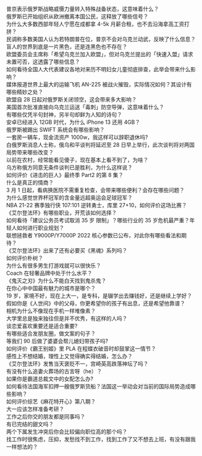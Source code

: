 普京表示俄罗斯战略威慑力量转入特殊战备状态，这意味着什么？  
俄罗斯已开始组织从欧洲撤离本国公民，这释放了哪些信号？  
为什么大多数西部年轻人宁愿在成都拿 4-5k 月薪合租，也不去沿海拿高工资打拼？  
民调称多数美国人认为若特朗普在位，普京不会对乌克兰动武，反映了什么信息？  
盲人的世界到底是一片黑色，还是连黑色也不存在？  
欧盟委员会主席称「希望乌克兰加入欧盟」，但对乌克兰提出的「快速入盟」请求未置可否，这透露了哪些信息？  
如何看待全国人大代表建议各地对来历不明妇女儿童彻底排查，此举会带来什么影响？  
媒体报道世界上最大的运输飞机 AN-225 被战火摧毁，实际情况如何？其设计有哪些精妙之处？  
欧盟自 28 日起对俄罗斯关闭领空，这会带来多大影响？  
美国首次批准直接向乌克兰运送「毒刺」防空导弹，这意味着什么？  
有哪些仅凭半句封神，另半句却鲜为人知的诗句？  
安卓已经进入 12GB 时代，为什么 iPhone 13 还用 4GB？  
俄罗斯被踢出 SWIFT 系统会有哪些影响？  
一套房一辆车，现金流资产 1000w，我这样可以辞职退休吗?  
白俄罗斯消息人士称，俄乌和平谈判将延迟至 28 日早上举行，此次谈判将对两国局势带来哪些改变？  
以前在农村，经常能看见傻子，现在基本上看不到了，为啥？  
乌方称俄方同意无条件谈判已是胜利，为什么这样说？  
如何评价《进击的巨人》最终季 Part2 的第 8 集？  
什么是真正的情商？  
3 月 1 日起，看病换医院不需重复检查，会带来哪些便利？会存在哪些问题？  
为什么感觉世界杯冠军的含金量远超奥运会足球冠军？  
NBA 21-22 赛季独行侠 107:101 逆转勇士，库里 27+10，如何评价这场比赛？  
《艾尔登法环》有哪些职业，开荒该如何选择？  
如何看待「建议公务员考试取消 35 岁 限制」？哪些行业的 35 岁危机最严重？年轻人如何进行职业规划？  
联想拯救者 Y9000P/Y7000P 2022 核心参数已公布，对此你有哪些看法和期待？  
《艾尔登法环》出来了还有必要买《黑魂》系列吗？  
如何评价朴树？  
为什么有很多男生打游戏就可以很快乐？  
Coach 在轻奢品牌中处于什么水平？  
《鬼灭之刃》为什么不能白天找到鬼杀鬼？  
在你心中中国最有魅力的城市是哪个？  
19 岁，家境不好，现在上大一，是专科，是辍学出去赚钱好，还是继续上学好？  
假如你是《人世间》中的父母，你更希望你的孩子有出息，还是希望他靠谱？  
相机为什么不像现在手机一样堆像素？  
大学里总是独来独往但是并不优秀，有这样的人吗？  
谈恋爱喜欢重要还是适合重要?  
有哪些适合发朋友圈，做文案的句子？  
等我们 90 后做了婆婆会帮儿媳妇带孩子吗?  
如何评价《霸王别姬》里 PLA 在程蝶衣破音时却鼓掌这一情节？  
感性上不想结婚，理性上又觉得确实得结婚，怎么办？  
《艾尔登法环》发售当天褒贬不一，宫崎英高跌落神坛了吗？  
有没有什么追妻火葬场的古言呀（he）？  
如果你是霸道总裁文中的女配怎么办?  
如何看待法国海军扣押一艘俄罗斯货船？法国这一举动会对当前的国际局势造成哪些影响？  
如何评价综艺《麻花特开心》第八期？  
大一应该怎样准备考研？  
工作之后你交的朋友都是同事吗？  
有已完结的甜文吗？  
两个下属发生冲突后你会比较偏向职位高的那个吗？  
找工作时很焦虑，压抑，发愁找不到工作，找到工作了又不想去上班，有没有跟我一样想法的？  
